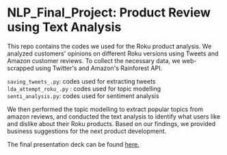 # NLP_Final_Project: Product Review using Text Analysis

This repo contains the codes we used for the Roku product analysis. 
We analyzed customers' opinions on different Roku versions using Tweets and Amazon customer reviews. To collect the necessary data, we web-scrapped using Twitter's and Amazon's Rainforest API.

`saving_tweets_.py`: codes used for extracting tweets <br /> 
`lda_attempt_roku_.py` : codes used for topic modelling <br /> 
`senti_analysis.py`: codes used for sentiment analysis <br /> 

We then performed the topic modelling to extract popular topics from amazon reviews, and conducted the text analysis to identify what users like and dislike about their Roku products. Based on our findings, we provided business suggestions for the next product development.

The final presentation deck can be found [here.](./Final_Presentation.pdf)


